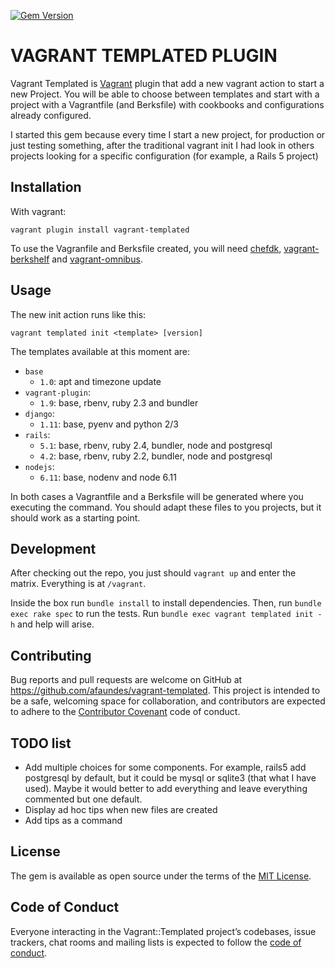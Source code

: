 [![Gem Version](https://badge.fury.io/rb/vagrant-templated.svg)](https://badge.fury.io/rb/vagrant-templated)

# VAGRANT TEMPLATED PLUGIN

Vagrant Templated is [Vagrant](https://www.vagrantup.com/downloads.html) plugin that add a new vagrant action to start a new Project. You will be able to choose between templates and start with a project with a Vagrantfile (and Berksfile) with cookbooks and configurations already configured.

I started this gem because every time I start a new project, for production or just testing something, after the traditional vagrant init I had look in others projects looking for a specific configuration (for example, a Rails 5 project)

## Installation

With vagrant:

```shell
vagrant plugin install vagrant-templated
```

To use the Vagranfile and Berksfile created, you will need [chefdk](https://downloads.chef.io/chefdk), [vagrant-berkshelf](https://github.com/berkshelf/vagrant-berkshelf) and [vagrant-omnibus](https://github.com/chef/vagrant-omnibus).


## Usage

The new init action runs like this:

```shell
vagrant templated init <template> [version]
```

The templates available at this moment are:

- `base`
  - `1.0`: apt and timezone update
- `vagrant-plugin`:
  - `1.9`: base, rbenv, ruby 2.3 and bundler
- `django`:
  - `1.11`: base, pyenv and python 2/3
- `rails`:
  - `5.1`: base, rbenv, ruby 2.4, bundler, node and postgresql
  - `4.2`: base, rbenv, ruby 2.2, bundler, node and postgresql
- `nodejs`:
  - `6.11`: base, nodenv and node 6.11

In both cases a Vagrantfile and a Berksfile will be generated where you executing the command. You should adapt these files to you projects, but it should work as a starting point.

## Development

After checking out the repo, you just should `vagrant up` and enter the matrix. Everything is at `/vagrant`.

Inside the box run `bundle install` to install dependencies. Then, run `bundle exec rake spec` to run the tests. Run `bundle exec vagrant templated init -h` and help will arise.

## Contributing

Bug reports and pull requests are welcome on GitHub at https://github.com/afaundes/vagrant-templated. This project is intended to be a safe, welcoming space for collaboration, and contributors are expected to adhere to the [Contributor Covenant](http://contributor-covenant.org) code of conduct.

## TODO list

- Add multiple choices for some components. For example, rails5 add postgresql by default, but it could be mysql or sqlite3 (that what I have used). Maybe it would better to add everything and leave everything commented but one default.
- Display ad hoc tips when new files are created
- Add tips as a command

## License

The gem is available as open source under the terms of the [MIT License](http://opensource.org/licenses/MIT).

## Code of Conduct

Everyone interacting in the Vagrant::Templated project’s codebases, issue trackers, chat rooms and mailing lists is expected to follow the [code of conduct](https://github.com/afaundes/vagrant-templated/blob/master/CODE_OF_CONDUCT.md).
